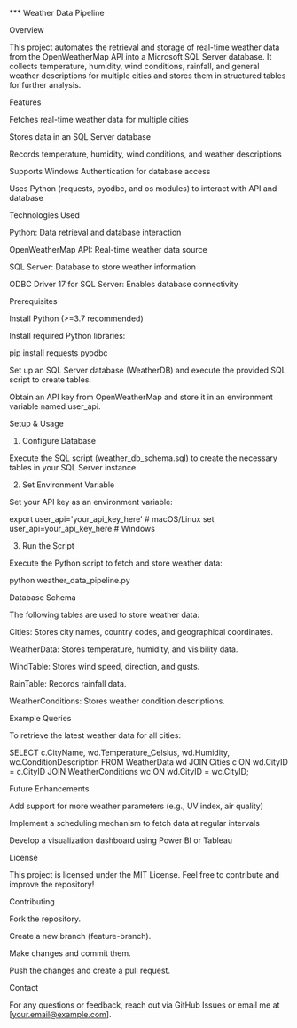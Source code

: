 *** Weather Data Pipeline

Overview

This project automates the retrieval and storage of real-time weather data from the OpenWeatherMap API into a Microsoft SQL Server database. It collects temperature, humidity, wind conditions, rainfall, and general weather descriptions for multiple cities and stores them in structured tables for further analysis.

Features

Fetches real-time weather data for multiple cities

Stores data in an SQL Server database

Records temperature, humidity, wind conditions, and weather descriptions

Supports Windows Authentication for database access

Uses Python (requests, pyodbc, and os modules) to interact with API and database

Technologies Used

Python: Data retrieval and database interaction

OpenWeatherMap API: Real-time weather data source

SQL Server: Database to store weather information

ODBC Driver 17 for SQL Server: Enables database connectivity

Prerequisites

Install Python (>=3.7 recommended)

Install required Python libraries:

pip install requests pyodbc

Set up an SQL Server database (WeatherDB) and execute the provided SQL script to create tables.

Obtain an API key from OpenWeatherMap and store it in an environment variable named user_api.

Setup & Usage

1. Configure Database

Execute the SQL script (weather_db_schema.sql) to create the necessary tables in your SQL Server instance.

2. Set Environment Variable

Set your API key as an environment variable:

export user_api='your_api_key_here'  # macOS/Linux
set user_api=your_api_key_here       # Windows

3. Run the Script

Execute the Python script to fetch and store weather data:

python weather_data_pipeline.py

Database Schema

The following tables are used to store weather data:

Cities: Stores city names, country codes, and geographical coordinates.

WeatherData: Stores temperature, humidity, and visibility data.

WindTable: Stores wind speed, direction, and gusts.

RainTable: Records rainfall data.

WeatherConditions: Stores weather condition descriptions.

Example Queries

To retrieve the latest weather data for all cities:

SELECT c.CityName, wd.Temperature_Celsius, wd.Humidity, wc.ConditionDescription
FROM WeatherData wd
JOIN Cities c ON wd.CityID = c.CityID
JOIN WeatherConditions wc ON wd.CityID = wc.CityID;

Future Enhancements

Add support for more weather parameters (e.g., UV index, air quality)

Implement a scheduling mechanism to fetch data at regular intervals

Develop a visualization dashboard using Power BI or Tableau

License

This project is licensed under the MIT License. Feel free to contribute and improve the repository!

Contributing

Fork the repository.

Create a new branch (feature-branch).

Make changes and commit them.

Push the changes and create a pull request.

Contact

For any questions or feedback, reach out via GitHub Issues or email me at [your.email@example.com].

